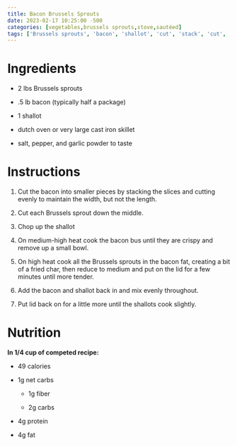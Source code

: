 ```yaml
---
title: Bacon Brussels Sprouts
date: 2023-02-17 10:25:00 -500
categories: [vegetables,brussels sprouts,stove,sautéed]
tags: ['Brussels sprouts', 'bacon', 'shallot', 'cut', 'stack', 'cut', 'chop', 'cook', 'remove', 'cook', 'reduce', 'put on', 'add', 'mix', 'cook', 'put on']
---
```


# Ingredients
-   2 lbs Brussels sprouts
-   .5 lb bacon (typically half a package)
-   1 shallot
-   dutch oven or very large cast iron skillet
-   salt, pepper, and garlic powder to taste

# Instructions

1.  Cut the bacon into smaller pieces by stacking the slices and cutting evenly to maintain the width, but not the length.
2.  Cut each Brussels sprout down the middle.
3.  Chop up the shallot
4.  On medium-high heat cook the bacon bus until they are crispy and remove up a small bowl.
5.  On high heat cook all the Brussels sprouts in the bacon fat, creating a bit of a fried char, then reduce to medium and put on the lid for a few minutes until more tender.
6.  Add the bacon and shallot back in and mix evenly throughout.
7.  Put lid back on for a little more until the shallots cook slightly.
# Nutrition
**In 1/4 cup of competed recipe:**
-   49 calories
-   1g net carbs
    -   1g fiber
    -   2g carbs
-   4g protein
-   4g fat
